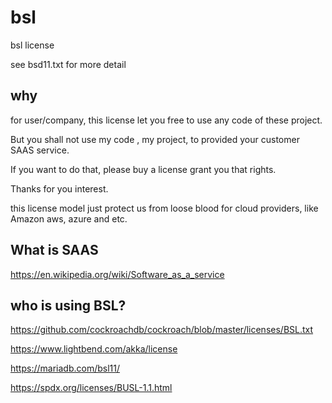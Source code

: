 # bsl
bsl license

see bsd11.txt for more detail


## why

for user/company, this license let you free to use any code of these project.


But you shall not use my code , my project, to provided your customer  SAAS service.


If you want to do that, please buy a license grant you that rights.

Thanks for you interest.


this license model just protect us from loose blood for cloud providers, like Amazon aws, azure and etc.



## What is SAAS

https://en.wikipedia.org/wiki/Software_as_a_service


## who is using BSL?

https://github.com/cockroachdb/cockroach/blob/master/licenses/BSL.txt

https://www.lightbend.com/akka/license

https://mariadb.com/bsl11/

https://spdx.org/licenses/BUSL-1.1.html


